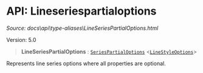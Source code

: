 # API: Lineseriespartialoptions

*Source: docs\api\type-aliases\LineSeriesPartialOptions.html*

Version: 5.0

> **LineSeriesPartialOptions** : [`SeriesPartialOptions`](SeriesPartialOptions.md) <[`LineStyleOptions`](../interfaces/LineStyleOptions.md)>

Represents line series options where all properties are optional.
